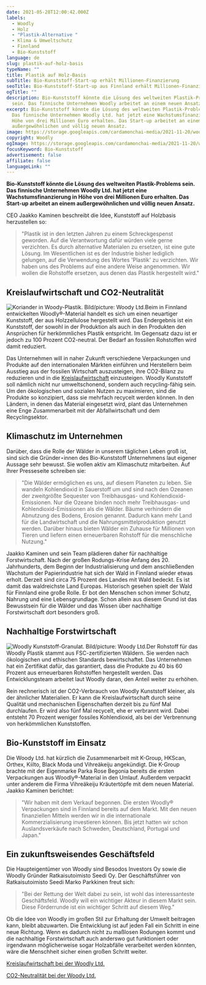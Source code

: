 ```yaml
---
date: 2021-05-28T12:00:42.000Z
labels:
  - Woodly
  - Holz
  - "Plastik-Alternative "
  - Klima & Umweltschutz
  - Finnland
  - Bio-Kunststoff
language: de
slug: plastik-auf-holz-basis
typeName: ""
title: Plastik auf Holz-Basis
subTitle: Bio-Kunststoff-Start-up erhält Millionen-Finanzierung
seoTitle: Bio-Kunststoff-Start-up aus Finnland erhält Millionen-Finanzierung
ogTitle: ""
description: Bio-Kunststoff könnte die Lösung des weltweiten Plastik-Problems
  sein. Das finnische Unternehmen Woodly arbeitet an einem neuen Ansatz.
excerpt: Bio-Kunststoff könnte die Lösung des weltweiten Plastik-Problems sein.
  Das finnische Unternehmen Woodly Ltd. hat jetzt eine Wachstumsfinanzierung in
  Höhe von drei Millionen Euro erhalten. Das Start-up arbeitet an einem
  außergewöhnlichen und völlig neuen Ansatz.
image: https://storage.googleapis.com/cardamonchai-media/2021-11-20/woodly-jpg-imagine-080808_698039_1024_768/640.webp
copyright: Woodly
ogImage: https://storage.googleapis.com/cardamonchai-media/2021-11-20/woodly-fb-jpg-imagine-080808_628a40_1200_628/640.webp
focusKeyword: Bio-Kunststoff
advertisement: false
affiliate: false
languageLink: ""
---
```


**Bio-Kunststoff könnte die Lösung des weltweiten Plastik-Problems sein. Das finnische Unternehmen Woodly Ltd. hat jetzt eine Wachstumsfinanzierung in Höhe von drei Millionen Euro erhalten. Das Start-up arbeitet an einem außergewöhnlichen und völlig neuen Ansatz.**

CEO Jaakko Kaminen beschreibt die Idee, Kunststoff auf Holzbasis herzustellen so:

> "Plastik ist in den letzten Jahren zu einem Schreckgespenst geworden. Auf die Verantwortung dafür würden viele gerne verzichten. Es durch alternative Materialen zu ersetzen, ist eine gute Lösung. Im Wesentlichen ist es der Industrie bisher lediglich gelungen, auf die Verwendung des Wortes 'Plastik' zu verzichten. Wir haben uns des Problems auf eine andere Weise angenommen. Wir wollen die Rohstoffe ersetzen, aus denen das Plastik hergestellt wird."

## Kreislaufwirtschaft und CO2-Neutralität

![Koriander in Woody-Plastik. Bild/picture: Woody Ltd.](https://storage.googleapis.com/cardamonchai-media/2021-11-20/woodly-korianteri-1200x1500-1-jpg-imagine-f8f8f8_d7dfcc_1200_1500/640.webp 'Koriander in Woody-Plastik. Bild/picture: Woody Ltd. | small')Beim in Finnland entwickelten Woodly®-Material handelt es sich um einen neuartiger Kunststoff, der aus Holzzellulose hergestellt wird. Das Endergebnis ist ein Kunststoff, der sowohl in der Produktion als auch in den Produkten den Ansprüchen für herkömmliches Plastik entspricht. Im Gegensatz dazu ist er jedoch zu 100 Prozent CO2-neutral. Der Bedarf an fossilen Rohstoffen wird damit reduziert.

Das Unternehmen will in naher Zukunft verschiedene Verpackungen und Produkte auf den internationalen Märkten einführen und Herstellern beim Ausstieg aus der fossilen Wirtschaft auszusteigen, ihre CO2-Bilanz zu reduzieren und in die [Kreislaufwirtschaft](/2019/08/cradle-to-cradle-prinzip/) einzusteigen. Woodly Kunststoff soll nämlich nicht nur umweltschonend, sondern auch recycling-fähig sein. Um den ökologischen und sozialen Nutzen zu maximieren, sind die Produkte so konzipiert, dass sie mehrfach recycelt werden können. In den Ländern, in denen das Material eingesetzt wird, plant das Unternehmen eine Enge Zusammenarbeit mit der Abfallwirtschaft und dem Recyclingsektor.

## Klimaschutz im Unternehmen

Darüber, dass die Rolle der Wälder in unserem täglichen Leben groß ist, sind sich die Gründer⋆innen des Bio-Kunststoff Unternehmens laut eigener Aussage sehr bewusst. Sie wollen aktiv am Klimaschutz mitarbeiten. Auf Ihrer Presseseite schreiben sie:

> "Die Wälder ermöglichen es uns, auf diesem Planeten zu leben. Sie wandeln Kohlendioxid in Sauerstoff um und sind nach den Ozeanen der zweitgrößte Sequester von Treibhausgas- und Kohlendioxid-Emissionen. Nur die Ozeane binden noch mehr Treibhausgas- und Kohlendioxid-Emissionen als die Wälder. Bäume verhindern die Abnutzung des Bodens, Erosion genannt. Dadurch kann mehr Land für die Landwirtschaft und die Nahrungsmittelproduktion genutzt werden. Darüber hinaus bieten Wälder ein Zuhause für Millionen von Tieren und liefern einen erneuerbaren Rohstoff für die menschliche Nutzung."

Jaakko Kaminen und sein Team plädieren daher für nachhaltige Forstwirtschaft. Nach der großen Rodungs-Krise Anfang des 20. Jahrhunderts, dem Beginn der Industrialisierung und dem anschließenden Wachstum der Papierindustrie hat sich der Wald in Finnland wieder etwas erholt. Derzeit sind circa 75 Prozent des Landes mit Wald bedeckt. Es ist damit das waldreichste Land Europas. Historisch gesehen spielt der Wald für Finnland eine große Rolle. Er bot den Menschen schon immer Schutz, Nahrung und eine Lebensgrundlage. Schon allein aus diesem Grund ist das Bewusstsein für die Wälder und das Wissen über nachhaltige Forstwirtschaft dort besonders groß.

## Nachhaltige Forstwirtschaft

![Woodly Kunststoff-Granulat. Bild/picture: Woody Ltd.](https://storage.googleapis.com/cardamonchai-media/2021-11-20/img-20190930-104841557-hdr-jpg-imagine-e8e8e8_b4c1b2_1440_1080/640.webp 'Woodly Kunststoff-Granulat. Bild/picture: Woody Ltd. | small')Der Rohstoff für das Woodly Plastik stammt aus FSC-zertifizierten Wäldern. Sie werden nach ökologischen und ethischen Standards bewirtschaftet. Das Unternehmen hat ein Zertifikat dafür, das garantiert, dass die Produkte zu 40 bis 60 Prozent aus erneuerbaren Rohstoffen hergestellt werden. Das Entwicklungsteam arbeitet laut Woodly daran, den Anteil weiter zu erhöhen.

Rein rechnerisch ist der CO2-Verbrauch von Woodly Kunststoff kleiner, als der ähnlicher Materialien. Er kann die Kreislaufwirtschaft durch seine Qualität und mechanischen Eigenschaften derzeit bis zu fünf Mal durchlaufen. Er wird also fünf Mal recycelt, ehe er verbrannt wird. Dabei entsteht 70 Prozent weniger fossiles Kohlendioxid, als bei der Verbrennung von herkömmlichen Kunststoffen.

## Bio-Kunststoff im Einsatz

Die Woody Ltd. hat kürzlich die Zusammenarbeit mit K-Group, HKScan, Orthex, Kiilto, Black Moda und Vihreäkeiju angekündigt. Die K-Group brachte mit der Eigenmarke Parka Rose Begonia bereits die ersten Verpackungen aus Woodly®-Material in den Umlauf. Außerdem verpackt unter anderem die Firma Vihreäkeiju Kräutertöpfe mit dem neuen Material. Jaakko Kaminen berichtet:

> "Wir haben mit dem Verkauf begonnen. Die ersten Woodly® Verpackungen sind in Finnland bereits auf dem Markt. Mit den neuen finanziellen Mitteln werden wir in die internationale Kommerzialisierung investieren können. Bis jetzt hatten wir schon Auslandsverkäufe nach Schweden, Deutschland, Portugal und Japan."

## Ein zukunftsweisendes Geschäftsfeld

Die Haupteigentümer von Woodly sind Besodos Investors Oy sowie die Woodly Gründer Ratkaisutoimisto Seedi Oy. Der Geschäftsführer von Ratkaisutoimisto Seedi Marko Parkkinen freut sich:

> "Bei der Rettung der Welt dabei zu sein, ist wohl das interessanteste Geschäftsfeld. Woodly will ein wichtiger Akteur in diesem Markt sein. Diese Förderrunde ist ein wichtiger Schritt auf diesem Weg."

Ob die Idee von Woodly im großen Stil zur Erhaltung der Umwelt beitragen kann, bleibt abzuwarten. Die Entwicklung ist auf jeden Fall ein Schritt in eine neue Richtung. Wenn es dadurch nicht zu maßlosen Rodungen kommt und die nachhaltige Forstwirtschaft auch anderswo gut funktioniert oder irgendwann möglicherweise sogar Holzabfälle verarbeitet werden könnten, wäre die Menschheit sicher einen großen Schritt weiter.

[Kreislaufwirtschaft bei der Woodly Ltd.](https://woodly.com/circular_economy/)

[CO2-Neutralität bei der Woody Ltd.](https://woodly.com/Carbon_neutrality/)
